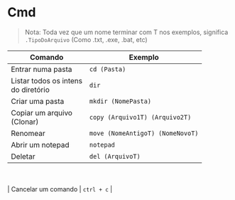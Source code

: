 # Cmd

> Nota: Toda vez que um nome terminar com T nos exemplos, significa `.TipoDoArquivo` (Como .txt, .exe, .bat, etc)

| Comando | Exemplo |
| --- | --- |
| Entrar numa pasta  | `cd (Pasta)` |
| Listar todos os intens<br>do diretório | `dir` |
| Criar uma pasta | `mkdir (NomePasta)` |
| Copiar um arquivo <br>(Clonar) | `copy (Arquivo1T) (Arquivo2T)` |
| Renomear | `move (NomeAntigoT) (NomeNovoT)` |
| Abrir um notepad | `notepad` |
| Deletar | `del (ArquivoT)` |
<br><br>
| Cancelar um comando | `ctrl + c` |
